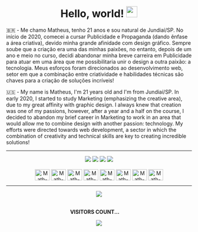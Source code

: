 <div align="center">
  <h1>Hello, world! <img src="https://raw.githubusercontent.com/kaueMarques/kaueMarques/master/hi.gif" height="30px" width="30"> </h1>
</div>

🇧🇷 - Me chamo Matheus, tenho 21 anos e sou natural de Jundiaí/SP. No início de 2020, comecei a cursar Publicidade e Propaganda (dando ênfase a área criativa), devido minha grande afinidade com design gráfico. Sempre soube que a criação era uma das minhas paixões, no entanto, depois de um ano e meio no curso, decidi abandonar minha breve carreira em Publicidade para atuar em uma área que me possibilitaria unir o design a outra paixão: a tecnologia. Meus esforços foram direcionados ao desenvolvimento web, setor em que a combinação entre criatividade e habilidades técnicas são chaves para a criação de soluções incríveis!

🇺🇸 - My name is Matheus, I'm 21 years old and I'm from Jundiaí/SP. In early 2020, I started to study Marketing (emphasizing the creative area), due to my great affinity with graphic design. I always knew that creation was one of my passions, however, after a year and a half on the course, I decided to abandon my brief career in Marketing to work in an area that would allow me to combine design with another passion: technology. My efforts were directed towards web development, a sector in which the combination of creativity and technical skills are key to creating incredible solutions!

-----------------------------------------------------------------------------------------------------------------------------------------------------------

<div align="center"> 
  <a href="https://instagram.com/matheusarii" target="_blank"><img src="https://img.shields.io/badge/-Instagram-%23E4405F?style=for-the-badge&logo=instagram&logoColor=white" target="_blank"></a>
  <a href = "mailto:contato@matheusari.com"><img src="https://img.shields.io/badge/-Gmail-%23333?style=for-the-badge&logo=gmail&logoColor=white" target="_blank"></a>
  <a href="https://www.linkedin.com/in/matheusari" target="_blank"><img src="https://img.shields.io/badge/-LinkedIn-%230077B5?style=for-the-badge&logo=linkedin&logoColor=white" target="_blank"></a> 
  <a href="https://www.behance.net/matheusari" target="_blank"><img src="https://img.shields.io/badge/-Behance-blue?style=for-the-badge&logo=behance&logoColor=white" target="_blank"></a> 
</div>

<div align="center" valign="top"><br>
  <img align="center" alt="Math-Java" height="30" width="40" src="https://cdn.jsdelivr.net/gh/devicons/devicon/icons/java/java-original-wordmark.svg">
  <img align="center" alt="Math-JS" height="30" width="40" src="https://cdn.jsdelivr.net/gh/devicons/devicon/icons/javascript/javascript-original.svg">
  <img align="center" alt="Math-HTML" height="30" width="40" src="https://cdn.jsdelivr.net/gh/devicons/devicon/icons/html5/html5-original.svg">
  <img align="center" alt="Math-CSS" height="30" width="40" src="https://cdn.jsdelivr.net/gh/devicons/devicon/icons/css3/css3-original.svg">
  <img align="center" alt="Math-MySQL" height="30" width="40" src="https://cdn.jsdelivr.net/gh/devicons/devicon/icons/mysql/mysql-original-wordmark.svg">
  <img align="center" alt="Math-Arduino" height="30" width="40" src="https://cdn.jsdelivr.net/gh/devicons/devicon/icons/arduino/arduino-original-wordmark.svg">
  <img align="center" alt="Math-Cemb" height="30" width="40" src="https://cdn.jsdelivr.net/gh/devicons/devicon/icons/embeddedc/embeddedc-original-wordmark.svg">
  <img align="center" alt="Math-Azure" height="30" width="40" src="https://cdn.jsdelivr.net/gh/devicons/devicon/icons/azure/azure-original.svg"> 
</div>

---------------------------------------------------------------------------------------------------------------------------------------------------------


<div align="center">
   <img src="https://user-images.githubusercontent.com/114448911/215529826-1dfa0817-1e27-4459-9dbd-126f36bbfdff.gif">
</div>


<div align="center">
  <br><p align="centre"><b>VISITORS COUNT... <img src="https://user-images.githubusercontent.com/114448911/215560210-32d77ec3-981a-4bc2-b93c-4e4920c13352.gif" height="15px" width="20"></b></p>  
  <p align="center"><img align="center" src="https://profile-counter.glitch.me/{matheusari}/count.svg" /></p> 
  <br>
</div>

